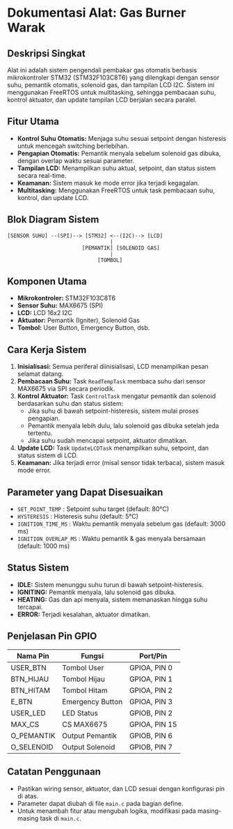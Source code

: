 # Dokumentasi Alat: Gas Burner Warak

## Deskripsi Singkat
Alat ini adalah sistem pengendali pembakar gas otomatis berbasis mikrokontroler STM32 (STM32F103C8T6) yang dilengkapi dengan sensor suhu, pemantik otomatis, solenoid gas, dan tampilan LCD I2C. Sistem ini menggunakan FreeRTOS untuk multitasking, sehingga pembacaan suhu, kontrol aktuator, dan update tampilan LCD berjalan secara paralel.

## Fitur Utama
- **Kontrol Suhu Otomatis:** Menjaga suhu sesuai setpoint dengan histeresis untuk mencegah switching berlebihan.
- **Pengapian Otomatis:** Pemantik menyala sebelum solenoid gas dibuka, dengan overlap waktu sesuai parameter.
- **Tampilan LCD:** Menampilkan suhu aktual, setpoint, dan status sistem secara real-time.
- **Keamanan:** Sistem masuk ke mode error jika terjadi kegagalan.
- **Multitasking:** Menggunakan FreeRTOS untuk task pembacaan suhu, kontrol, dan update LCD.

## Blok Diagram Sistem
```
[SENSOR SUHU] --(SPI)--> [STM32] <--(I2C)--> [LCD]
                                 |
                        [PEMANTIK] [SOLENOID GAS]
                                 |
                             [TOMBOL]
```

## Komponen Utama
- **Mikrokontroler:** STM32F103C8T6
- **Sensor Suhu:** MAX6675 (SPI)
- **LCD:** LCD 16x2 I2C
- **Aktuator:** Pemantik (Igniter), Solenoid Gas
- **Tombol:** User Button, Emergency Button, dsb.

## Cara Kerja Sistem
1. **Inisialisasi:** Semua periferal diinisialisasi, LCD menampilkan pesan selamat datang.
2. **Pembacaan Suhu:** Task `ReadTempTask` membaca suhu dari sensor MAX6675 via SPI secara periodik.
3. **Kontrol Aktuator:** Task `ControlTask` mengatur pemantik dan solenoid berdasarkan suhu dan status sistem:
   - Jika suhu di bawah setpoint-histeresis, sistem mulai proses pengapian.
   - Pemantik menyala lebih dulu, lalu solenoid gas dibuka setelah jeda tertentu.
   - Jika suhu sudah mencapai setpoint, aktuator dimatikan.
4. **Update LCD:** Task `UpdateLCDTask` menampilkan suhu, setpoint, dan status sistem di LCD.
5. **Keamanan:** Jika terjadi error (misal sensor tidak terbaca), sistem masuk mode error.

## Parameter yang Dapat Disesuaikan
- `SET_POINT_TEMP` : Setpoint suhu target (default: 80°C)
- `HYSTERESIS` : Histeresis suhu (default: 5°C)
- `IGNITION_TIME_MS` : Waktu pemantik menyala sebelum gas (default: 3000 ms)
- `IGNITION_OVERLAP_MS` : Waktu pemantik & gas menyala bersamaan (default: 1000 ms)

## Status Sistem
- **IDLE:** Sistem menunggu suhu turun di bawah setpoint-histeresis.
- **IGNITING:** Pemantik menyala, lalu solenoid gas dibuka.
- **HEATING:** Gas dan api menyala, sistem memanaskan hingga suhu tercapai.
- **ERROR:** Terjadi kesalahan, aktuator dimatikan.

## Penjelasan Pin GPIO
| Nama Pin      | Fungsi           | Port/Pin      |
|---------------|------------------|---------------|
| USER_BTN      | Tombol User      | GPIOA, PIN 0  |
| BTN_HIJAU     | Tombol Hijau     | GPIOA, PIN 1  |
| BTN_HITAM     | Tombol Hitam     | GPIOA, PIN 2  |
| E_BTN         | Emergency Button | GPIOA, PIN 3  |
| USER_LED      | LED Status       | GPIOB, PIN 2  |
| MAX_CS        | CS MAX6675       | GPIOA, PIN 15 |
| O_PEMANTIK    | Output Pemantik  | GPIOB, PIN 6  |
| O_SELENOID    | Output Solenoid  | GPIOB, PIN 7  |

## Catatan Penggunaan
- Pastikan wiring sensor, aktuator, dan LCD sesuai dengan konfigurasi pin di atas.
- Parameter dapat diubah di file `main.c` pada bagian define.
- Untuk menambah fitur atau mengubah logika, modifikasi pada masing-masing task di `main.c`.
